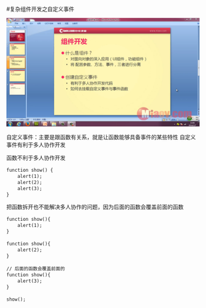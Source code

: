#复杂组件开发之自定义事件

![](image/screenshot_1496230150840.png)

自定义事件：主要是跟函数有关系，就是让函数能够具备事件的某些特性
自定义事件有利于多人协作开发

函数不利于多人协作开发
```
function show() {
    alert(1);
    alert(2);
    alert(3);
}
```

把函数拆开也不能解决多人协作的问题，因为后面的函数会覆盖前面的函数
```
function show(){
    alert(1);
}

function show(){
    alert(2);
}

// 后面的函数会覆盖前面的
function show(){
    alert(3);
}

show();
```